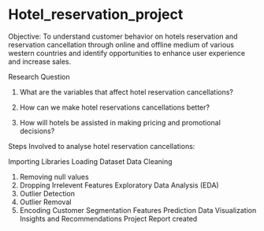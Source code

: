 # Hotel_reservation_project
Objective: To understand customer behavior on hotels reservation and reservation cancellation through online and offline medium of various western countries and identify opportunities to enhance user experience and increase sales.


Research Question 

1. What are the variables that affect hotel reservation cancellations? 

2. How can we make hotel reservations cancellations better? 

3. How will hotels be assisted in making pricing and promotional decisions? 



Steps Involved to analyse hotel reservation cancellations:

 Importing Libraries
 Loading Dataset
 Data Cleaning
   1. Removing null values
   2. Dropping Irrelevent Features
 Exploratory Data Analysis (EDA)
   1. Outlier Detection
   2. Outlier Removal
   3. Encoding
 Customer Segmentation
 Features Prediction
 Data Visualization
 Insights and Recommendations
 Project Report created
